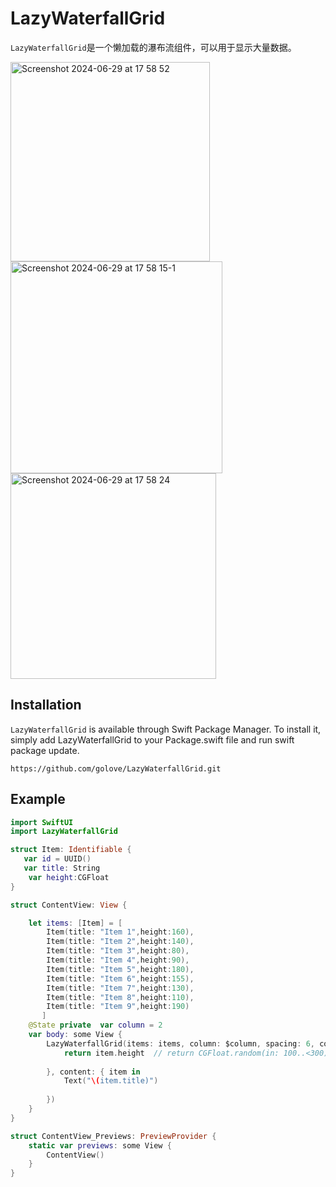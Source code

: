 # LazyWaterfallGrid

`LazyWaterfallGrid`是一个懒加载的瀑布流组件，可以用于显示大量数据。

<img width="319" alt="Screenshot 2024-06-29 at 17 58 52" src="https://github.com/golove/LazyWaterfallGrid/assets/61925349/a32a2de5-87bd-4aec-bd41-5afe8853705a">
<img width="339" alt="Screenshot 2024-06-29 at 17 58 15-1" src="https://github.com/golove/LazyWaterfallGrid/assets/61925349/c98188fd-8db4-47db-b913-97a8dbc06e90">
<img width="329" alt="Screenshot 2024-06-29 at 17 58 24" src="https://github.com/golove/LazyWaterfallGrid/assets/61925349/c139be5e-f667-4bb4-bcc3-a06ed3f37fa5">




## Installation
`LazyWaterfallGrid` is available through Swift Package Manager. To install it, simply add LazyWaterfallGrid to your Package.swift file and run swift package update.

`https://github.com/golove/LazyWaterfallGrid.git`



## Example

```swift
import SwiftUI
import LazyWaterfallGrid

struct Item: Identifiable {
   var id = UUID()
   var title: String
	var height:CGFloat
}

struct ContentView: View {

    let items: [Item] = [
		Item(title: "Item 1",height:160),
		Item(title: "Item 2",height:140),
		Item(title: "Item 3",height:80),
		Item(title: "Item 4",height:90),
		Item(title: "Item 5",height:180),
		Item(title: "Item 6",height:155),
		Item(title: "Item 7",height:130),
		Item(title: "Item 8",height:110),
		Item(title: "Item 9",height:190)
	   ]
    @State private	var column = 2
    var body: some View {
        LazyWaterfallGrid(items: items, column: $column, spacing: 6, complete: { width, item in
            return item.height  // return CGFloat.random(in: 100..<300)
          
        }, content: { item in
            Text("\(item.title)")
               
        }) 
    }
}

struct ContentView_Previews: PreviewProvider {
    static var previews: some View {
        ContentView()
    }
}
```


